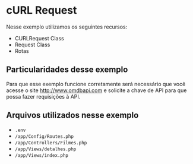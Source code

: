 # cURL Request

Nesse exemplo utilizamos os seguintes recursos:

- CURLRequest Class
- Request Class
- Rotas

## Particularidades desse exemplo

Para que esse exemplo funcione corretamente será necessário que você acesse o site http://www.omdbapi.com e solicite a chave de API para que possa fazer requisições à API.

## Arquivos utilizados nesse exemplo

- `.env`
- `/app/Config/Routes.php`
- `/app/Controllers/Filmes.php`
- `/app/Views/detalhes.php`
- `/app/Views/index.php`

